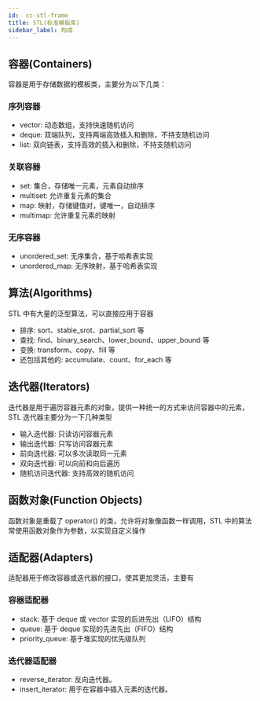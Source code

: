 ```yaml
---
id:  cc-stl-frame
title: STL(标准模板库)
sidebar_label: 构成
---
```


## 容器(Containers)
容器是用于存储数据的模板类，主要分为以下几类：

### 序列容器
- vector: 动态数组，支持快速随机访问
- deque: 双端队列，支持两端高效插入和删除，不持支随机访问
- list: 双向链表，支持高效的插入和删除，不持支随机访问

### 关联容器
- set: 集合，存储唯一元素，元素自动排序
- multiset: 允许重复元素的集合
- map: 映射，存储键值对，键唯一，自动排序
- multimap: 允许重复元素的映射

### 无序容器
- unordered_set: 无序集合，基于哈希表实现
- unordered_map: 无序映射，基于哈希表实现

## 算法(Algorithms)
STL 中有大量的泛型算法，可以直接应用于容器

- 排序: sort、stable_srot、partial_sort 等
- 查找: find、binary_search、lower_bound、upper_bound 等
- 变换: transform、copy、fill 等
- 还包括其他的: accumulate、count、for_each 等

## 迭代器(Iterators)
迭代器是用于遍历容器元素的对象，提供一种统一的方式来访问容器中的元素，STL 迭代器主要分为一下几种类型

- 输入迭代器: 只读访问容器元素
- 输出迭代器: 只写访问容器元素
- 前向迭代器: 可以多次读取同一元素
- 双向迭代器: 可以向前和向后遍历
- 随机访问迭代器: 支持高效的随机访问

## 函数对象(Function Objects)
函数对象是重载了 operator() 的类，允许将对象像函数一样调用，STL 中的算法常使用函数对象作为参数，以实现自定义操作

## 适配器(Adapters)
适配器用于修改容器或迭代器的接口，使其更加灵活，主要有

### 容器适配器
- stack: 基于 deque 或 vector 实现的后进先出（LIFO）结构
- queue: 基于 deque 实现的先进先出（FIFO）结构
- priority_queue: 基于堆实现的优先级队列

### 迭代器适配器
- reverse_iterator: 反向迭代器。
- insert_iterator: 用于在容器中插入元素的迭代器。
